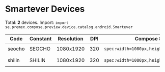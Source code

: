 # Smartever Devices

Total: **2** devices. Import: `import se.premex.compose.preview.device.catalog.android.Smartever`

| Code | Constant | Resolution | DPI | Compose Spec | Preview Usage |
|------|----------|------------|-----|-------------|---------------|
| seocho | SEOCHO | 1080x1920 | 320 | `spec:width=1080px,height=1920px,dpi=320` | `@Preview(device = Smartever.SEOCHO)` |
| shilin | SHILIN | 1080x1920 | 320 | `spec:width=1080px,height=1920px,dpi=320` | `@Preview(device = Smartever.SHILIN)` |

<!-- Generated automatically. Do not edit manually. -->
